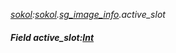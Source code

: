_[sokol](../../modules/sokol/sokol-module.md):[sokol](../../modules/sokol/sokol-module.md).[sg\_image\_info](../../modules/sokol/sokol-sg_image_info.md).active\_slot_
##### Field active\_slot:[Int](../../modules/wonkey/wonkey-types-int.md)
